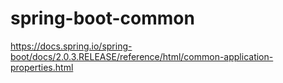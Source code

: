 # spring-boot-common

https://docs.spring.io/spring-boot/docs/2.0.3.RELEASE/reference/html/common-application-properties.html
